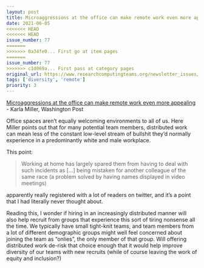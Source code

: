 ```yaml
---
layout: post
title: Microaggressions at the office can make remote work even more appealing - Karla Miller, Washington Post
date: 2021-06-05
<<<<<<< HEAD
<<<<<<< HEAD
issue_number: 77
=======
>>>>>>> 0a34fe0... First go at item pages
=======
issue_number: 77
>>>>>>> c1d069a... First pass at category pages
original_url: https://www.researchcomputingteams.org/newsletter_issues/0077
tags: ['diversity', 'remote']
priority: 3
---
```


<!-- markdownlint-disable MD033 -->
<!-- markdownlint-disable MD041 -->
<!-- markdownlint-disable MD049 -->

[Microaggressions at the office can make remote work even more appealing](https://www.washingtonpost.com/business/2021/05/13/workplace-microaggressions-remote-workers/) - Karla Miller, Washington Post

Office spaces aren’t equally welcoming environments to all of us.  Here Miller points out that for many potential team members, distributed work can mean less of the constant low-level stream of bullshit they’d normally experience in a predominantly white and male workplace.

This point:

> Working at home has largely spared them from having to deal with such incidents as […] being mistaken for another colleague of the same race (a problem solved by having names displayed in video meetings)

apparently really registered with a lot of readers on twitter, and it’s a point that I had literally never thought about.

Reading this, I wonder if hiring in an increasingly distributed manner will also help recruit from groups that experience this sort of tiring nonsense all the time.  We typically have small tight-knit teams, and team members from a lot of different demographic groups might well feel concerned about joining the team as “onlies”, the only member of that group.  Will offering distributed work de-risk that choice enough that it would help improve diversity of our teams with new recruits (while of course leaving the work of equity and inclusion?)